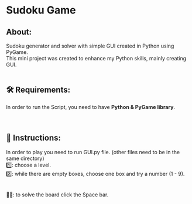 # Sudoku Game

## About:
Sudoku generator and solver with simple GUI created in Python using PyGame.<br />
This mini project was created to enhance my Python skills, mainly creating GUI.<br />
<br />
## 🛠️ Requirements:
In order to run the Script, you need to have **Python & PyGame library**.<br />
<br />
<br />
## 📃 Instructions:
In order to play you need to run GUI.py file. (other files need to be in the same directory)<br />
1️⃣: choose a level.<br />
2️⃣: while there are empty boxes, choose one box and try a number (1 - 9).<br />
<br />
<br />
🐱‍💻: to solve the board click the Space bar.

